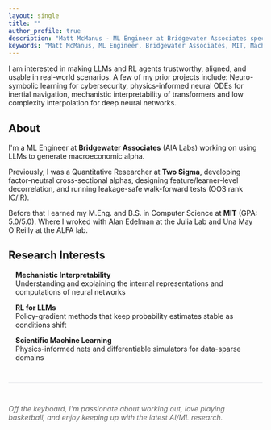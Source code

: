 ```yaml
---
layout: single
title: ""
author_profile: true
description: "Matt McManus - ML Engineer at Bridgewater Associates specializing in LLMs, reinforcement learning, and scientific machine learning. MIT Computer Science M.Eng & B.S."
keywords: "Matt McManus, ML Engineer, Bridgewater Associates, MIT, Machine Learning, LLM, Reinforcement Learning, Scientific Machine Learning"
---
```


I am interested in making LLMs and RL agents trustworthy, aligned, and usable in real-world scenarios. A few of my prior projects include: Neuro-symbolic learning for cybersecurity, physics-informed neural ODEs for inertial navigation, mechanistic interpretability of transformers and low complexity interpolation for deep neural networks.

## About

I'm a ML Engineer at **Bridgewater Associates** (AIA Labs) working on using LLMs to generate macroeconomic alpha.

Previously, I was a Quantitative Researcher at **Two Sigma**, developing factor-neutral cross-sectional alphas, designing feature/learner-level decorrelation, and running leakage-safe walk-forward tests (OOS rank IC/IR).

Before that I earned my M.Eng. and B.S. in Computer Science at **MIT** (GPA: 5.0/5.0). Where I wroked with Alan Edelman at the Julia Lab and Una May O'Reilly at the ALFA lab. 

## Research Interests

<div style="margin-left: 1em;">
  <p><strong>Mechanistic Interpretability</strong><br>
  Understanding and explaining the internal representations and computations of neural networks</p>

  <p><strong>RL for LLMs</strong><br>
  Policy-gradient methods that keep probability estimates stable as conditions shift</p>

  <p><strong>Scientific Machine Learning</strong><br>
  Physics-informed nets and differentiable simulators for data-sparse domains</p>
</div>

<div style="margin-top: 3em; padding-top: 2em; border-top: 1px solid #e1e4e8;">
  <p style="color: #666; font-style: italic;">
    Off the keyboard, I'm passionate about working out, love playing basketball, and enjoy keeping up with the latest AI/ML research.
  </p>
</div>